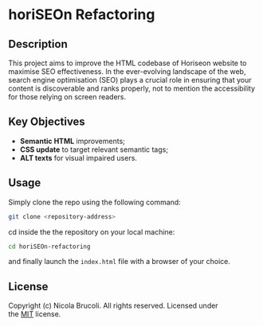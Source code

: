 # horiSEOn Refactoring

## Description
This project aims to improve the HTML codebase of Horiseon website to maximise SEO effectiveness. In the ever-evolving landscape of the web, search engine optimisation (SEO) plays a crucial role in ensuring that your content is discoverable and ranks properly, not to mention the accessibility for those relying on screen readers.

## Key Objectives
- **Semantic HTML** improvements;
- **CSS update** to target relevant semantic tags;
- **ALT texts** for visual impaired users.

## Usage
Simply clone the repo using the following command:
```bash
git clone <repository-address>
```

cd inside the the repository on your local machine:
```bash
cd horiSEOn-refactoring
```

and finally launch the `index.html` file with a browser of your choice.

## License
Copyright (c) Nicola Brucoli. All rights reserved.
Licensed under the [MIT](https://opensource.org/license/mit/) license.